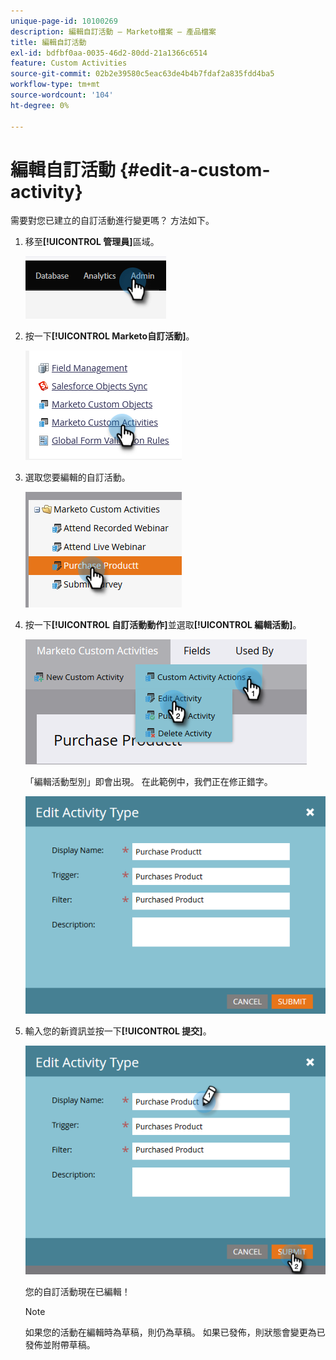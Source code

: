 ```yaml
---
unique-page-id: 10100269
description: 編輯自訂活動 — Marketo檔案 — 產品檔案
title: 編輯自訂活動
exl-id: bdfbf0aa-0035-46d2-80dd-21a1366c6514
feature: Custom Activities
source-git-commit: 02b2e39580c5eac63de4b4b7fdaf2a835fdd4ba5
workflow-type: tm+mt
source-wordcount: '104'
ht-degree: 0%

---
```


# 編輯自訂活動 {#edit-a-custom-activity}

需要對您已建立的自訂活動進行變更嗎？ 方法如下。

1. 移至&#x200B;**[!UICONTROL 管理員]**&#x200B;區域。

   ![](assets/edit-a-custom-activity-1.png)

1. 按一下&#x200B;**[!UICONTROL Marketo自訂活動]**。

   ![](assets/edit-a-custom-activity-2.png)

1. 選取您要編輯的自訂活動。

   ![](assets/edit-a-custom-activity-3.png)

1. 按一下&#x200B;**[!UICONTROL 自訂活動動作]**&#x200B;並選取&#x200B;**[!UICONTROL 編輯活動]**。

   ![](assets/edit-a-custom-activity-4.png)

   「編輯活動型別」即會出現。 在此範例中，我們正在修正錯字。

   ![](assets/edit-a-custom-activity-5.png)

1. 輸入您的新資訊並按一下&#x200B;**[!UICONTROL 提交]**。

   ![](assets/edit-a-custom-activity-6.png)

   您的自訂活動現在已編輯！

   >[!NOTE]
   >
   >如果您的活動在編輯時為草稿，則仍為草稿。 如果已發佈，則狀態會變更為已發佈並附帶草稿。
